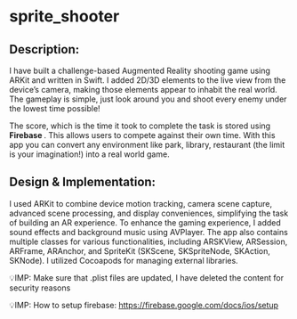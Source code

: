 # sprite_shooter
## Description:
I have built a challenge-based Augmented Reality shooting game using ARKit and written in Swift. I added 2D/3D elements to the live view from the device’s camera, making those elements appear to inhabit the real world. The gameplay is simple, just look around you and shoot every enemy under the lowest time possible!

The score, which is the time it took to complete the task is stored using <strong> Firebase </strong>. This allows users to compete against their own time. With this app you can convert any environment like park, library, restaurant (the limit is your imagination!) into a real world game.
## Design & Implementation: 
I used ARKit to combine device motion tracking, camera scene capture, advanced scene processing, and display conveniences, simplifying the task of building an AR experience. To enhance the gaming experience, I added sound effects and background music using AVPlayer. The app also contains multiple classes for various functionalities, including ARSKView, ARSession, ARFrame, ARAnchor, and SpriteKit (SKScene, SKSpriteNode, SKAction, SKNode). I utilized Cocoapods for managing external libraries.


:bulb:IMP: Make sure that .plist files are updated, I have deleted the content for security reasons

:bulb:IMP: How to setup firebase: https://firebase.google.com/docs/ios/setup 
